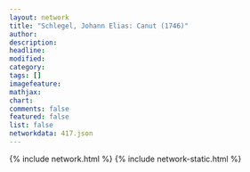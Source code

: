 ```yaml
---
layout: network
title: "Schlegel, Johann Elias: Canut (1746)"
author:
description:
headline:
modified:
category:
tags: []
imagefeature: 
mathjax: 
chart: 
comments: false
featured: false
list: false
networkdata: 417.json
---
```

{% include network.html %}
{% include network-static.html %}
